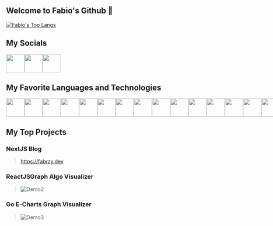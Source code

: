 ## Welcome to Fabio's Github 👋

[![Fabio's Top Langs](https://github-readme-stats.vercel.app/api/top-langs/?username=FabioSebs&layout=compact)](https://github.com/anuraghazra/github-readme-stats)

## My Socials
<div style="display:flex">
<a href="https://www.instagram.com/fabio.sebs/"> <img src="https://cdn2.iconfinder.com/data/icons/social-media-2285/512/1_Instagram_colored_svg_1-512.png" width="50" height="50"/> </a>
<a href="https://www.youtube.com/channel/UCQyw-ckts9K_ng1fGQvHyoA"> <img src="https://cdn3.iconfinder.com/data/icons/3d-social-media-pack/256/Youtube.png" width="50" height="50"/> </a>
<a href="https://twitter.com/FabioHokage"> <img src="https://cdn4.iconfinder.com/data/icons/social-media-2070/140/_twitter-256.png" width="50" height="50"/> </a> 
</div>

## My Favorite Languages and Technologies
<div style="display:flex">
<img src="https://cdn0.iconfinder.com/data/icons/logos-brands-in-colors/128/react-256.png" width="50" height="50"/>
<img src="https://img.icons8.com/color/2x/golang.png" width="50" height="50"/> 
<img src="https://cdn4.iconfinder.com/data/icons/logos-and-brands/512/267_Python_logo-256.png" width="50" height="50"/>
<img src="https://cdn3.iconfinder.com/data/icons/logos-and-brands-adobe/512/181_Java-256.png" width="50" height="50"/>  
<img src="https://cdn1.iconfinder.com/data/icons/application-file-formats/128/javascript-128.png" width="50" height="50"/>
<img src="https://cdn1.iconfinder.com/data/icons/logotypes/32/badge-html-5-256.png" width="50" height="50"/>
<img src="https://cdn2.iconfinder.com/data/icons/file-types-59/512/scss-256.png" width="50" height="50"/>
<img src="https://cdn4.iconfinder.com/data/icons/logos-and-brands/512/97_Docker_logo_logos-256.png" width="50" height="50"/>
<img src="https://cdn2.iconfinder.com/data/icons/amazon-aws-stencils/100/Non-Service_Specific_copy__AWS_Cloud-256.png" width="50" height="50"/>
<img src="https://cdn2.iconfinder.com/data/icons/format-file-3/32/38_sql-256.png" width="50" height="50"/>
<img src="https://cdn4.iconfinder.com/data/icons/logos-3/181/MySQL-256.png" width="50" height="50"/>
<img src="https://cdn4.iconfinder.com/data/icons/logos-3/512/mongodb-2-256.png" width="50" height="50"/>
<img src="https://cdn3.iconfinder.com/data/icons/logos-brands-3/24/logo_brand_brands_logos_linux-256.png" width="50" height="50"/>
<img src="https://cdn3.iconfinder.com/data/icons/logos-brands-3/24/logo_brand_brands_logos_adobe_photoshop-256.png" width="50" height="50"/>
<img src="https://cdn4.iconfinder.com/data/icons/logos-and-brands/512/16_Aftereffects_After_Effects_Adobe_logo_logos-256.png" width="50" height="50"/>
<img src="https://cdn4.iconfinder.com/data/icons/small-n-flat/24/file-premiere-256.png" width="50" height="50"/>

  
  

  
  
</div>

## My Top Projects

### NextJS Blog

> https://fabrzy.dev

### ReactJSGraph Algo Visualizer

> ![Demo2](https://media.giphy.com/media/fchbIhjqvfu84rxLqi/giphy.gif)

### Go E-Charts Graph Visualizer

> ![Demo3](https://media.giphy.com/media/PNdsrwR1bt7kcYNxkr/giphy.gif)

<!--
**FabioSebs/FabioSebs** is a ✨ _special_ ✨ repository because its `README.md` (this file) appears on your GitHub profile.

<h1>test</h1>
Here are some ideas to get you started:

- 🔭 I’m currently working on ...
- 🌱 I’m currently learning ...
- 👯 I’m looking to collaborate on ...
- 🤔 I’m looking for help with ...
- 💬 Ask me about ...
- 📫 How to reach me: ...
- 😄 Pronouns: ...
- ⚡ Fun fact: ...
-->
